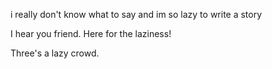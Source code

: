 i really don't know what to say and im so lazy to write a story

I hear you friend.  Here for the laziness!

Three's a lazy crowd.